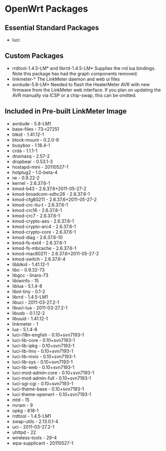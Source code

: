 # OpenWrt Packages

## Essential Standard Packages
* luci

## Custom Packages
* rrdtool-1.4.5-LM* and librrd-1.4.5-LM* Supplies the rrd lua bindings.  Note this package has had the graph components removed.
* linkmeter-* The LinkMeter daemon and web ui files
* avrdude-5.8-LM* Needed to flash the HeaterMeter AVR with new firmware from the LinkMeter web interface.  If you plan on updating the AVR manually via ICSP or a chip-swap, this can be omitted.

## Included in Pre-built LinkMeter Image
* avrdude - 5.8-LM1
* base-files - 73-r27251
* blkid - 1.41.12-1
* block-mount - 0.2.0-6
* busybox - 1.18.4-1
* crda - 1.1.1-1
* dnsmasq - 2.57-2
* dropbear - 0.53.1-3
* hostapd-mini - 20110527-1
* hotplug2 - 1.0-beta-4
* iw - 0.9.22-2
* kernel - 2.6.37.6-1
* kmod-b43 - 2.6.37.6+2011-05-27-2
* kmod-broadcom-sdhc26 - 2.6.37.6-1
* kmod-cfg80211 - 2.6.37.6+2011-05-27-2
* kmod-crc-itu-t - 2.6.37.6-1
* kmod-crc16 - 2.6.37.6-1
* kmod-crc7 - 2.6.37.6-1
* kmod-crypto-aes - 2.6.37.6-1
* kmod-crypto-arc4 - 2.6.37.6-1
* kmod-crypto-core - 2.6.37.6-1
* kmod-diag - 2.6.37.6-10
* kmod-fs-ext4 - 2.6.37.6-1
* kmod-fs-mbcache - 2.6.37.6-1
* kmod-mac80211 - 2.6.37.6+2011-05-27-2
* kmod-switch - 2.6.37.6-4
* libblkid - 1.41.12-1
* libc - 0.9.32-73
* libgcc - linaro-73
* libiwinfo - 15
* liblua - 5.1.4-8
* libnl-tiny - 0.1-2
* librrd - 1.4.5-LM1
* libuci - 2011-03-27.2-1
* libuci-lua - 2011-03-27.2-1
* libusb - 0.1.12-2
* libuuid - 1.41.12-1
* linkmeter - 1
* lua - 5.1.4-8
* luci-i18n-english - 0.10+svn7193-1
* luci-lib-core - 0.10+svn7193-1
* luci-lib-ipkg - 0.10+svn7193-1
* luci-lib-lmo - 0.10+svn7193-1
* luci-lib-nixio - 0.10+svn7193-1
* luci-lib-sys - 0.10+svn7193-1
* luci-lib-web - 0.10+svn7193-1
* luci-mod-admin-core - 0.10+svn7193-1
* luci-mod-admin-full - 0.10+svn7193-1
* luci-sgi-cgi - 0.10+svn7193-1
* luci-theme-base - 0.10+svn7193-1
* luci-theme-openwrt - 0.10+svn7193-1
* mtd - 15
* nvram - 9
* opkg - 618-1
* rrdtool - 1.4.5-LM1
* swap-utils - 2.13.0.1-4
* uci - 2011-03-27.2-1
* uhttpd - 22
* wireless-tools - 29-4
* wpa-supplicant - 20110527-1
